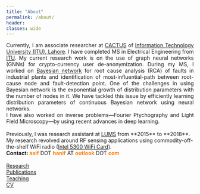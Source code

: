 ```yaml
---
title: "About"
permalink: /about/
header:
classes: wide
---
```

<div style="text-align: justify">
Currently, I am associate researcher at <a href="http://cactus.itu.edu.pk/" target="_blank">CACTUS</a> of <a href="https://itu.edu.pk" target="_blank">Information Technology University (ITU), Lahore</a>. I have completed MS in Electrical Engineering from <a href="https://itu.edu.pk" target="_blank">ITU</a>. My current research work is on the use of graph neural networks (GNNs) for crypto-currency user de-anonymization. During my MS, I worked on <a href="https://www.bayesserver.com/docs/introduction/bayesian-networks" target="_blank">Bayesian network</a> for root cause analysis (RCA) of faults in industrial plants and identification of most-influential-path between root-cause node and fault-detection point. One of the challenges in using Bayesian network is the exponential growth of distribution parameters with the number of nodes in it. We have tackled this issue by efficiently learning distribution parameters of continuous Bayesian network using neural networks. <br>
I have also worked on inverse problems&#151;Fourier Ptychography and Light Field Microscopy&#151;by using recent advances in deep learning.
</div>

<br />
Previously, I was research assistant at <a href="https://lums.edu.pk" target="_blank">LUMS</a> from **2015** to **2018**. My research revolved around RF sensing applications using commodity-off-the-shelf WiFi radio (<a href='https://www.intel.com/content/www/us/en/products/docs/wireless-products/ultimate-n-wifi-link-5300-brief.html' target='_blank'>Intel 5300 WiFi Card</a>).


<br />
<b> Contact: </b>   <font color = "#ff7e00"> <b>asif</b> </font> DOT <font color = "#ff7e00"> <b>hanif</b> </font> AT <font color = "#ff7e00"> <b>outlook</b> </font> DOT <font color = "#ff7e00"> <b>com</b> </font>


<br />
<br />
<a href="/research/">Research</a>
<br />
<a href="/publications/">Publications</a>
<br />
<a href="/teaching/">Teaching</a>
<br />
<a href="/_pages/CV.pdf">CV</a>

